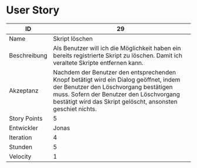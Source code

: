 # User Story

|ID          |29|
|-|-|
|Name        |Skript löschen|
|Beschreibung|Als Benutzer will ich die Möglichkeit haben ein bereits registrierte Skript zu löschen. Damit ich veraltete Skripte entfernen kann.|
|Akzeptanz   |Nachdem der Benutzer den entsprechenden Knopf betätigt wird ein Dialog geöffnet, indem der Benutzer den Löschvorgang bestätigen muss. Sofern der Benutzer den Löschvorgang bestätigt wird das Skript gelöscht, ansonsten geschiet nichts.|
|Story Points|5|
|Entwickler  |Jonas|
|Iteration   |4|
|Stunden     |5|
|Velocity    |1|
